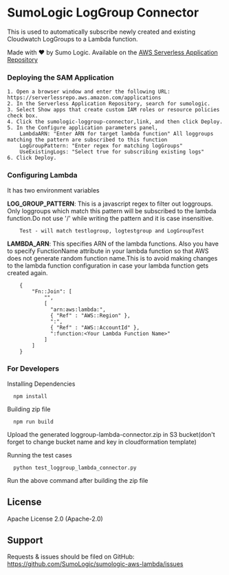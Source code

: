 # SumoLogic LogGroup Connector
This is used to automatically subscribe newly created and existing Cloudwatch LogGroups to a Lambda function.

Made with ❤️ by Sumo Logic. Available on the [AWS Serverless Application Repository](https://aws.amazon.com/serverless)

### Deploying the SAM Application
    1. Open a browser window and enter the following URL: https://serverlessrepo.aws.amazon.com/applications
    2. In the Serverless Application Repository, search for sumologic.
    3. Select Show apps that create custom IAM roles or resource policies check box.
    4. Click the sumologic-loggroup-connector,link, and then click Deploy.
    5. In the Configure application parameters panel,
        LambdaARN: "Enter ARN for target lambda function" All loggroups matching the pattern are subscribed to this function
        LogGroupPattern: "Enter regex for matching logGroups"
        UseExistingLogs: "Select true for subscribing existing logs"
    6. Click Deploy.


### Configuring Lambda
It has two environment variables

**LOG_GROUP_PATTERN**: This is a javascript regex to filter out loggroups. Only loggroups which match this pattern will be subscribed to the lambda function.Do not use '/' while writing the pattern and it is case insensitive.

```
    Test - will match testlogroup, logtestgroup and LogGroupTest
```

**LAMBDA_ARN**: This specifies ARN of the lambda functions. Also you have to specify FunctionName attribute in your lambda function so that AWS does not generate random function name.This is to avoid making changes to the lambda function configuration in case your lambda function gets created again.

```
    {
        "Fn::Join": [
            "",
            [
              "arn:aws:lambda:",
              { "Ref" : "AWS::Region" },
              ":",
              { "Ref" : "AWS::AccountId" },
              ":function:<Your Lambda Function Name>"
            ]
        ]
    }
```

### For Developers

Installing Dependencies
```
  npm install
```

Building zip file
```
  npm run build
```
Upload the generated loggroup-lambda-connector.zip in S3 bucket(don't forget to change bucket name and key in cloudformation template)

Running the test cases

```
  python test_loggroup_lambda_connector.py
```
Run the above command after building the zip file

## License

Apache License 2.0 (Apache-2.0)


## Support
Requests & issues should be filed on GitHub: https://github.com/SumoLogic/sumologic-aws-lambda/issues


